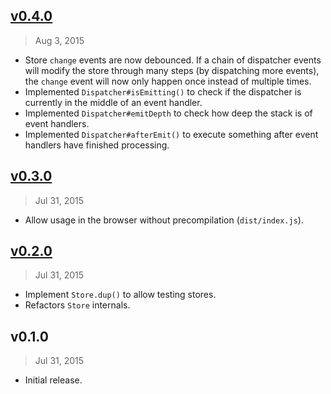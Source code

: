 ## [v0.4.0]
> Aug  3, 2015

* Store `change` events are now debounced. If a chain of dispatcher events will modify the store through many steps (by dispatching more events), the `change` event will now only happen once instead of multiple times.
* Implemented `Dispatcher#isEmitting()` to check if the dispatcher is currently in the middle of an event handler.
* Implemented `Dispatcher#emitDepth` to check how deep the stack is of event handlers.
* Implemented `Dispatcher#afterEmit()` to execute something after event handlers have finished processing.

[v0.4.0]: https://github.com/rstacruz/uflux/compare/v0.3.0...v0.4.0

## [v0.3.0]
> Jul 31, 2015

* Allow usage in the browser without precompilation (`dist/index.js`).

[v0.3.0]: https://github.com/rstacruz/uflux/compare/v0.2.0...v0.3.0

## [v0.2.0]
> Jul 31, 2015

* Implement `Store.dup()` to allow testing stores.
* Refactors `Store` internals.

[v0.2.0]: https://github.com/rstacruz/uflux/compare/v0.1.0...v0.2.0

## v0.1.0
> Jul 31, 2015

* Initial release.
